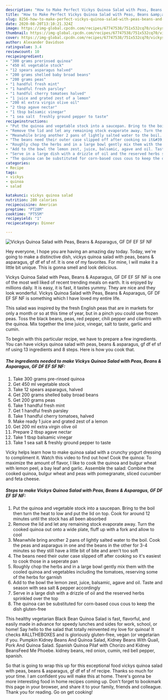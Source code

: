 ```yaml
---
description: "How to Make Perfect Vickys Quinoa Salad with Peas, Beans &amp;amp; Asparagus, GF DF EF SF NF"
title: "How to Make Perfect Vickys Quinoa Salad with Peas, Beans &amp;amp; Asparagus, GF DF EF SF NF"
slug: 8256-how-to-make-perfect-vickys-quinoa-salad-with-peas-beans-and-amp-asparagus-gf-df-ef-sf-nf
date: 2020-08-20T13:10:21.324Z
image: https://img-global.cpcdn.com/recipes/67747538/751x532cq70/vickys-quinoa-salad-with-peas-beans-asparagus-gf-df-ef-sf-nf-recipe-main-photo.jpg
thumbnail: https://img-global.cpcdn.com/recipes/67747538/751x532cq70/vickys-quinoa-salad-with-peas-beans-asparagus-gf-df-ef-sf-nf-recipe-main-photo.jpg
cover: https://img-global.cpcdn.com/recipes/67747538/751x532cq70/vickys-quinoa-salad-with-peas-beans-asparagus-gf-df-ef-sf-nf-recipe-main-photo.jpg
author: Alexander Davidson
ratingvalue: 3.4
reviewcount: 10
recipeingredient:
- "300 grams prerinsed quinoa"
- "450 ml vegetable stock"
- "12 spears asparagus halved"
- "200 grams shelled baby broad beans"
- "200 grams peas"
- "1 handful fresh mint"
- "1 handful fresh parsley"
- "1 handful cherry tomatoes halved"
- "1 juice and grated zest of a lemon"
- "200 ml extra virgin olive oil"
- "2 tbsp agave nectar"
- "1 tbsp balsamic vinegar"
- "1 sea salt  freshly ground pepper to taste"
recipeinstructions:
- "Put the quinoa and vegetable stock into a saucepan. Bring to the boil then turn the heat to low and put the lid on top. Cook for around 12 minutes until the stock has all been absorbed"
- "Remove the lid and let any remaining stock evaporate away. Turn the cooked quinoa out onto a wide plate, fluff up with a fork and allow to cool"
- "Meanwhile bring another 2 pans of lightly salted water to the boil. Cook the peas and asparagus in one and the beans in the other for 3-4 minutes so they still have a little bit of bite and aren&#39;t too soft"
- "The beans need their outer case slipped off after cooking so it&#39;s easiest to cook those in a seperate pan"
- "Roughly chop the herbs and in a large bowl gently mix them with the cooled quinoa and vegetables including the tomatoes, reserving some of the herbs for garnish"
- "Add to the bowl the lemon zest, juice, balsamic, agave and oil. Taste and season with sea salt &amp; pepper accordingly"
- "Serve in a large dish with a drizzle of oil and the reserved herbs sprinkled over the top"
- "The quinoa can be substituted for corn-based cous cous to keep the dish gluten-free"
categories:
- Recipe
tags:
- vickys
- quinoa
- salad

katakunci: vickys quinoa salad 
nutrition: 280 calories
recipecuisine: American
preptime: "PT28M"
cooktime: "PT55M"
recipeyield: "1"
recipecategory: Dinner

---
```



![Vickys Quinoa Salad with Peas, Beans &amp; Asparagus, GF DF EF SF NF](https://img-global.cpcdn.com/recipes/67747538/751x532cq70/vickys-quinoa-salad-with-peas-beans-asparagus-gf-df-ef-sf-nf-recipe-main-photo.jpg)

Hey everyone, I hope you are having an amazing day today. Today, we're going to make a distinctive dish, vickys quinoa salad with peas, beans &amp; asparagus, gf df ef sf nf. It is one of my favorites. For mine, I will make it a little bit unique. This is gonna smell and look delicious.

Vickys Quinoa Salad with Peas, Beans &amp; Asparagus, GF DF EF SF NF is one of the most well liked of recent trending meals on earth. It is enjoyed by millions daily. It is easy, it is fast, it tastes yummy. They are nice and they look wonderful. Vickys Quinoa Salad with Peas, Beans &amp; Asparagus, GF DF EF SF NF is something which I have loved my entire life.

This salad was inspired by the fresh English peas that are in markets for only a month or so at this time of year, but in a pinch you could use frozen peas. Toss the black beans, peas, red pepper, chili pepper and cilantro with the quinoa. Mix together the lime juice, vinegar, salt to taste, garlic and cumin.


To begin with this particular recipe, we have to prepare a few ingredients. You can have vickys quinoa salad with peas, beans &amp; asparagus, gf df ef sf nf using 13 ingredients and 8 steps. Here is how you cook that.

<!--inarticleads1-->

##### The ingredients needed to make Vickys Quinoa Salad with Peas, Beans &amp; Asparagus, GF DF EF SF NF:

1. Take 300 grams pre-rinsed quinoa
1. Get 450 ml vegetable stock
1. Take 12 spears asparagus, halved
1. Get 200 grams shelled baby broad beans
1. Get 200 grams peas
1. Take 1 handful fresh mint
1. Get 1 handful fresh parsley
1. Take 1 handful cherry tomatoes, halved
1. Make ready 1 juice and grated zest of a lemon
1. Get 200 ml extra virgin olive oil
1. Prepare 2 tbsp agave nectar
1. Take 1 tbsp balsamic vinegar
1. Take 1 sea salt &amp; freshly ground pepper to taste


Vicky helps learn how to make quinoa salad with a crunchy yogurt dressing to compliment it. Watch this video to find out how! Cook the quinoa: To maximize the amount of flavor, I like to cook the quinoa and bulgur wheat with lemon peel, a bay leaf and garlic. Assemble the salad: Combine the cooked quinoa, bulgur wheat and peas with pomegranate, sliced cucumber and feta cheese. 

<!--inarticleads2-->

##### Steps to make Vickys Quinoa Salad with Peas, Beans &amp; Asparagus, GF DF EF SF NF:

1. Put the quinoa and vegetable stock into a saucepan. Bring to the boil then turn the heat to low and put the lid on top. Cook for around 12 minutes until the stock has all been absorbed
1. Remove the lid and let any remaining stock evaporate away. Turn the cooked quinoa out onto a wide plate, fluff up with a fork and allow to cool
1. Meanwhile bring another 2 pans of lightly salted water to the boil. Cook the peas and asparagus in one and the beans in the other for 3-4 minutes so they still have a little bit of bite and aren&#39;t too soft
1. The beans need their outer case slipped off after cooking so it&#39;s easiest to cook those in a seperate pan
1. Roughly chop the herbs and in a large bowl gently mix them with the cooled quinoa and vegetables including the tomatoes, reserving some of the herbs for garnish
1. Add to the bowl the lemon zest, juice, balsamic, agave and oil. Taste and season with sea salt &amp; pepper accordingly
1. Serve in a large dish with a drizzle of oil and the reserved herbs sprinkled over the top
1. The quinoa can be substituted for corn-based cous cous to keep the dish gluten-free


This healthy vegetarian Black Bean Quinoa Salad is fast, flavorful, and easily made in advance for speedy lunches and sides for work, school, or home! Say hello to the salad that totally reinvented my love for quinoa! It checks #ALLTHEBOXES and is gloriously gluten-free, vegan (or vegetarian if you. Pumpkin Kidney Beans And Quinoa Salad, Kidney Beans With Quail, Pork And Quinoa Salad. Spanish Quinoa Pilaf with Chorizo and Kidney BeansFeed Me Phoebe. kidney beans, red onion, cumin, red bell pepper, spanish. 

So that is going to wrap this up for this exceptional food vickys quinoa salad with peas, beans &amp; asparagus, gf df ef sf nf recipe. Thanks so much for your time. I am confident you will make this at home. There's gonna be more interesting food in home recipes coming up. Don't forget to bookmark this page in your browser, and share it to your family, friends and colleague. Thank you for reading. Go on get cooking!
